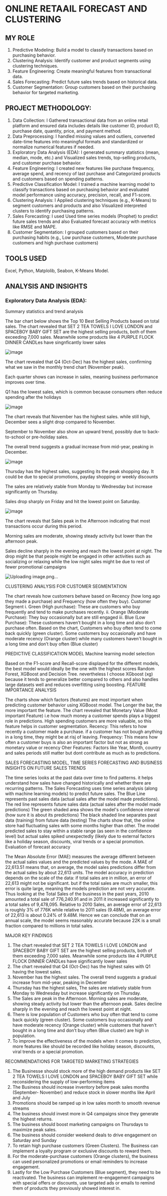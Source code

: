 # ONLINE RETAAIL FORECAST AND CLUSTERING

## MY ROLE 

1.	Predictive Modeling: Build a model to classify transactions based on purchasing behavior.
2.	Clustering Analysis: Identify customer and product segments using clustering techniques.
3.	Feature Engineering: Create meaningful features from transactional data.
4.	Sales Forecasting: Predict future sales trends based on historical data.
5.	Customer Segmentation: Group customers based on their purchasing behavior for targeted marketing.

## PROJECT METHODOLOGY: 
1. Data Collection: I Gathered transactional data from an online retail platform and ensured data includes details like customer ID, product ID, purchase date, quantity, price, and payment method.
2. Data Preprocessing: I handled missing values and outliers, converted date-time features into meaningful formats and standardized or normalize numerical features if needed.
3. Exploratory Data Analysis (EDA): I generated summary statistics (mean, median, mode, etc.) and Visualized sales trends, top-selling products, and customer purchase behavior.
5. Feature Engineering: I created new features like purchase frequency, average spend, and recency of last purchase and Categorized products and customers based on spending patterns.
6. Predictive Classification Model: I trained a machine learning model to classify transactions based on purchasing behavior and evaluated model performance using accuracy, precision, recall, and F1-score.
7. Clustering Analysis: I Applied clustering techniques (e.g., K-Means) to segment customers and products and also Visualized interpreted clusters to identify purchasing patterns.
8. Sales Forecasting: I used Used time series models (Prophet) to predict future sales trends and also Evaluated forecast accuracy with metrics like RMSE and MAPE.
9. Customer Segmentation: I grouped customers based on their purchasing habits (e.g., Low purchase customers, Moderate purchase customers and high purchase customers) 

## TOOLS USED

Excel, Python, Matplolib, Seabon, K-Means Model. 



## ANALYSIS AND INSIGHTS

### Exploratory Data Analysis (EDA): 

Summary statistics and trend analysis

The bar chart below shows the Top 10 Best Selling Products based on total sales. The chart revealed that SET 2 TEA TOWELS I LOVE LONDON and SPACEBOY BABY GIFT SET are the highest selling products, both of them exceeding 7,000 sales. Meanwhile some products like 4 PURPLE FLOCK DINNER CANDLes have singnficantly lower sales

![image](https://github.com/user-attachments/assets/f4986ffc-7b9d-43e5-8a9a-20dfd50d1eec)
  

The chart revealed that Q4 (Oct-Dec) has the highest sales, confirming what we saw in the monthly trend chart (November peak).

Each quarter shows can increase in sales, meaning business performance improves over time.

Q1 has the lowest sales, which is common because consumers often reduce spending after the holidays

![image](https://github.com/user-attachments/assets/30d5b810-f842-4b70-bb3b-e9b096dd2d79)

 
The chart reveals that November has the highest sales. while still high, December sees a slight drop compared to November. 

September to November also show an upward trend, possibly due to back-to-school or pre-holiday sales.

The overall trend suggests a gradual increase from mid-year, peaking in December.

![image](https://github.com/user-attachments/assets/361d7f07-dc57-42a3-99d8-8f20c706a290)

 
Thursday has the highest sales, suggesting its the peak shopping day. It could be due to special promotions, payday shopping or weekly discounts

The sales are relatively stable from Monday to Wednesday but increase significantly on Thursday.

Sales drop sharply on Friday and hit the lowest point on Saturday.

![image](https://github.com/user-attachments/assets/67ac46e4-8f98-4652-97de-40c23a2c199a)




 
The chart reveals that Sales peak in the Afternoon indicating that most transactions occur during this period.

Morning sales are moderate, showing steady activity but lower than the afternoon peak.

Sales decline sharply in the evening and reach the lowest point at night. The drop might be that people might be engaged in other activities such as socializing or relaxing while the low night sales might be due to rest of fewer promotional campaigns

![Uploading image.png…]()










CLUSTERING ANALYSIS FOR CUSTOMER SEGMENTATION

 
The chart reveals how customers behave based on Recency (how long ago they made a purchase) and Frequency (how often they buy).
Customer Segment
i.	Green (High purchase): These are customers who buy frequently and tend to make purchases recently.
ii.	Orange (Moderate Purchase): They buy occasionally but are still engaged
iii.	Blue (Low Purchase): These customers haven’t bought in a long time and also don’t purchase often.
Based on the chart, Customers who buy often tend to come back quickly (green cluster). Some customers buy occasionally and have moderate recency (Orange cluster) while many customers haven't bought in a long time and don’t buy often (Blue cluster)

PREDICTIVE CLASSIFICATION MODEL
 Machine learning model selection
 

 
Based on the F1-score and Recall-score displayed for the different models, the best model would ideally be the one with the highest scores Random Forest, XGBoost and Decision Tree. nevertheless I choose XGboost (xg) because it tends to generalize better compared to others and also handles large datasets well and reduces overfitting using boosting.
 FEATURE IMPORTANCE ANALYSIS
  
 
The charts show which factors (features) are most important when predicting customer behavior using XGBoost model. The Longer the bar, the more important the feature.
The chart revealed that Monetary Value (Most important Feature) i.e how much money a customer spends plays a biggest role in predictions. High spending customers are more valuable, so this feature helps in customer segmentation.
Recency:
This refers to how recently a customer made a purchase. if a customer has not bough anything in a long time, they might be at risj of leaving.
Frequency:
This means how often a customer buys is also an important  factor but not as strong as monetary value or recency
Oher Features:
Factors like Year, Month, country and sales periods still matter but dont contribute as much as to predictions.










SALES FORECASTING MODEL, TIME SERIES FORECASTING AND BUSINESS INSIGHTS ON FUTURE SALES TRENDS
 
The time series looks at the past data over time to find patterns. it helps understand how sales have changed historically and whether there are recurring patterns. The Sales Forecasting uses time series analysis (along with machine learning models) to predict future sales.
The Blue Line represents past sales data (actual sales after the model made predictions). 
The red line represents future sales data (actual sales after the model made predictions)
The green shaded area shows the model's confidence interval (how sure it is about its predictions)
The black shaded line separates past data (training) from future data (testing)
The charts show that, the online store had fluctuating sales with some months higher than other.
The model predicted sales to stay within a stable range (as seen in the confidence level) but actual sales spiked unexpectedly (likely due to external factors like a holiday season, discounts, viral trends or a special promotion.
Evaluation of forecast accuracy 
 
The Mean Absolute Error (MAE) measures the average different between the actual sales values and the predicted values by the mode. A MAE of 22,613.51 means that, on average, the model sales predictions differ from the actual sales by about 22,613 units.
The model accuracy in prediction depends on the scale of the data:
if total sales are in million, an error of 22,613 might not be significant. but if the total sales are much smaller, this error is quite large, meaning the models prediction are not very accurate.
Thus looking at the Total Sales of the business in the past years, 2010 amounted a total sale of 776,240.91 and in 2011 it increased significantly to a total sales of 9,478,095.
Relative to 2010 Sales, an average error of 22,613 is roughly 3% of 776K while relative to 2011 sales (9.48M), an average error of 22,613 is about 0.24% of 9.48M. 
Hence we can conclude that on an annual scale, the model seems reasonably accurate because 22K is a small fraction compared to millions in total sales.



MAJOR KEY FINDINGS
1.	The chart revealed that SET 2 TEA TOWELS I LOVE LONDON and SPACEBOY BABY GIFT SET are the highest selling products, both of them exceeding 7,000 sales. Meanwhile some products like 4 PURPLE FLOCK DINNER CANDLes have significantly lower sales
2.	The chart revealed that Q4 (Oct-Dec) has the highest sales with Q1 having the lowest sales.
3.	November has the highest sales. The overall trend suggests a gradual increase from mid-year, peaking in December
4.	Thursday has the highest sales, The sales are relatively stable from Monday to Wednesday but increase significantly on Thursday.
5.	The Sales are peak in the Afternoon. Morning sales are moderate, showing steady activity but lower than the afternoon peak. Sales decline sharply in the evening and reach the lowest point at night.
6.	There is low population of Customers who buy often that tend to come back quickly (green cluster). Some customers buy occasionally and have moderate recency (Orange cluster) while customers that haven't bought in a long time and don’t buy often (Blue cluster) are high in population.
7.	To improve the effectiveness of the models when it comes to prediction, more features like should be recorded like holiday season, discounts, viral trends or a special promotion.



RECOMMENDATIONS FOR TARGETED MARKETING STRATEGIES
1.	The Businesse should stock more of the high demand products like SET 2 TEA TOWELS I LOVE LONDON and SPACEBOY BABY GIFT SET while reconsidering the supply of low-performing items
2.	The Business should increase inventory before peak sales months (September- November) and reduce stock in slower months like April and July
3.	Promotions should be ramped up in low sales month to smooth revenue streams
4.	The business should invest more in Q4 campaigns since they generate the highest returns.
5.	The business should boost marketing campaigns on Thursdays to maximize peak sales.
6.	The business should consider weekend deals to drive engagement on Saturday and Sunday
7.	To retain high purchase customers (Green Clusters). The Business can implement a loyalty program or exclusive discounts to reward them.
8.	For the moderate-purchase customers (Orange clusters), the business can used personalized promotions or email reminders to increase engagement.
9.	Lastly for the Low Purchase Customers (Blue segment), they need to be reactivated. The business can implement re-engagement campaigns with special offers or discounts, use targeted ads or emails to remind them of products they previously showed interest in.


